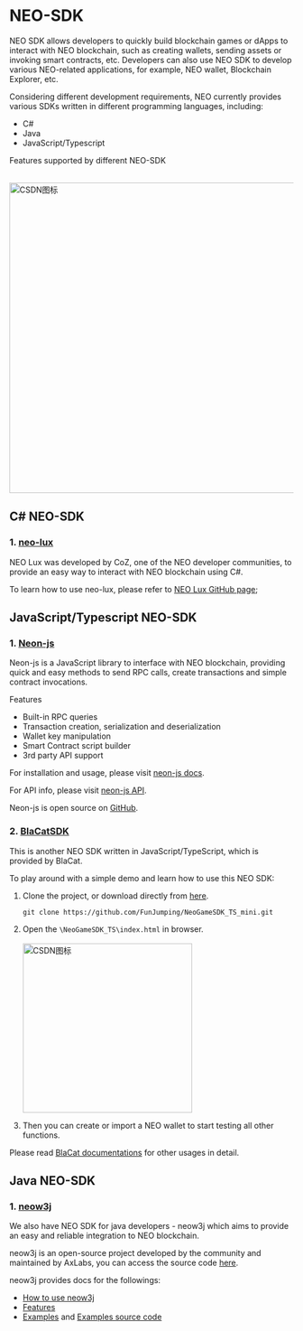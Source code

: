 # NEO-SDK
NEO SDK allows developers to quickly build blockchain games or dApps to interact with NEO blockchain, such as creating wallets, sending assets or invoking smart contracts, etc. Developers can also use NEO SDK to develop various NEO-related applications, for example, NEO wallet, Blockchain Explorer, etc.

Considering different development requirements, NEO currently provides various SDKs written in different programming languages, including:
* C#
* Java
* JavaScript/Typescript

Features supported by different NEO-SDK

&emsp;&emsp;<img src="../images/neo-sdk.png" width = "550" alt="CSDN图标" />

## C# NEO-SDK
### 1. [neo-lux](https://github.com/CityOfZion/neo-lux)
NEO Lux was developed by CoZ, one of the NEO developer communities, to provide an easy way to interact with NEO blockchain using C#.

To learn how to use neo-lux, please refer to  [NEO Lux GitHub page](https://github.com/CityOfZion/neo-lux#neo-lux);
## JavaScript/Typescript NEO-SDK
### 1. [Neon-js](https://github.com/CityOfZion/neon-js)
Neon-js is a JavaScript library to interface with NEO blockchain, providing quick and easy methods to send RPC calls, create transactions and simple contract invocations.

Features
* Built-in RPC queries
* Transaction creation, serialization and deserialization
* Wallet key manipulation
* Smart Contract script builder
* 3rd party API support

For installation and usage, please visit [neon-js docs](http://cityofzion.io/neon-js/docs/en/overview.html). 

For API info, please visit [neon-js API](http://cityofzion.io/neon-js/docs/en/api/index.html).

Neon-js is open source on [GitHub](https://github.com/CityOfZion/neon-js).
### 2. [BlaCatSDK](https://github.com/FunJumping/NeoGameSDK_TS_mini)
This is another NEO SDK written in JavaScript/TypeScript, which is provided by BlaCat. 

To play around with a simple demo and learn how to use this NEO SDK:
1. Clone the project, or download directly from [here](https://github.com/FunJumping/NeoGameSDK_TS_mini/archive/master.zip).
    ```
    git clone https://github.com/FunJumping/NeoGameSDK_TS_mini.git
    ```

2. Open the `\NeoGameSDK_TS\index.html` in browser.
    \
    \
    <img src="../images/blacat-neo-sdk.png" height = "300" alt="CSDN图标" />

3. Then you can create or import a NEO wallet to start testing all other functions.

Please read [BlaCat documentations](https://github.com/FunJumping/NeoGameSDK_TS_mini#blacatsdk-usage-documentation) for other usages in detail.

## Java NEO-SDK
### 1. [neow3j](https://github.com/neow3j/neow3j#neow3j-a-java-library-to-interact-with-neo-nodes)
We also have NEO SDK for java developers - neow3j which aims to provide an easy and reliable integration to NEO blockchain. 

neow3j is an open-source project developed by the community and maintained by AxLabs, you can access the source code [here](https://github.com/neow3j/neow3j). 

neow3j provides docs for the followings:
* [How to use neow3j](https://github.com/neow3j/neow3j#getting-started)
* [Features](https://github.com/neow3j/neow3j#features) 
* [Examples](https://github.com/neow3j/neow3j#examples) and  [Examples source code](https://github.com/neow3j/neow3j-examples)


